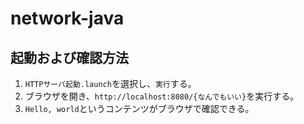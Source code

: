 # network-java
## 起動および確認方法
1. `HTTPサーバ起動.launch`を選択し、`実行`する。
1. ブラウザを開き、`http://localhost:8080/{なんでもいい}`を実行する。
1. `Hello, world`というコンテンツがブラウザで確認できる。